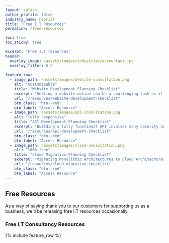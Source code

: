 ```yaml
---
layout: splash 
author_profile: false 
industry_name: Florist
title: "Free I.T Resources"
permalink: /free-resources

toc: true
toc_sticky: true

excerpt: "Free I.T resources"
header:
  overlay_image: /assets/images/industries/accountant.jpg
  overlay_filter: 0.5 
  
feature_row:
  - image_path: /assets/images/website-consultation.png
    alt: "customizable"
    title: "Website Development Planning Checklist"
    excerpt: "Getting a website online can be a challenging task as it involves so many different stages. Let us break down the planning stages for you in this Website Development Planning Process Checklist."
    url: "/resources/website-development-checklist"
    btn_class: "btn--red"
    btn_label: "Access Resource"
  - image_path: /assets/images/api-consultation.png
    alt: "fully responsive"
    title: "API Development Planning Checklist"
    excerpt: "Building a fully functional API involves many security and design considerations. Let us break down the planning stages for you in this API Development Planning Checklist."
    url: "/resources/api-development-checklist"
    btn_class: "btn--red"
    btn_label: "Access Resource"
  - image_path: /assets/images/cloud-consultation.png
    alt: "100% free"
    title: "Cloud Migration Planning Checklist"
    excerpt: "Migrating Monolithic Architectures to Cloud Architectures involves a significant amount of thought and planning. Let us break down the planning stages for you in this Cloud Migration Planning Checklist."
    url: "/resources/cloud-migration-checklist"
    btn_class: "btn--red"
    btn_label: "Access Resource"  
---
```


## Free Resources
As a way of saying thank you to our customers for supporting us as a business, we'll be releasing free I.T resources occasionally.

<div>
    <h3>Free I.T Consultancy Resources</h3>
    {% include feature_row %}
</div>